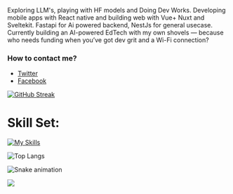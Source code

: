
Exploring LLM's, playing with HF models and Doing Dev Works. Developing mobile apps with React native and building web with Vue+ Nuxt and Sveltekit. Fastapi for Ai powered backend, NestJs for general usecase.
Currently building an AI-powered EdTech with my own shovels — because who needs funding when you’ve got dev grit and a Wi-Fi connection?

### How to contact me?
- [Twitter](https://twitter.com/abidibnazam)
- [Facebook](https://facebook.com/itsjawadagain)



  
[![GitHub Streak](https://streak-stats.demolab.com/?user=abid365&theme=default)](https://git.io/streak-stats)








<h1>Skill Set:</h1>

[![My Skills](https://skillicons.dev/icons?i=vuejs,nuxt,svelte,react,fastapi,selenium,postgresql,flutter,ts,js,nodejs,python,cpp,dart )](https://skillicons.dev)


![Top Langs](https://github-readme-stats.vercel.app/api/top-langs/?username=abid365&layout=compact)

![Snake animation](https://raw.githubusercontent.com/abid365/snk/output/github-contribution-grid-snake.gif)




![](https://komarev.com/ghpvc/?username=abid365)
<!---
abid365/abid365 is a ✨ special ✨ repository because its `README.md` (this file) appears on your GitHub profile.
You can click the Preview link to take a look at your changes.
--->
